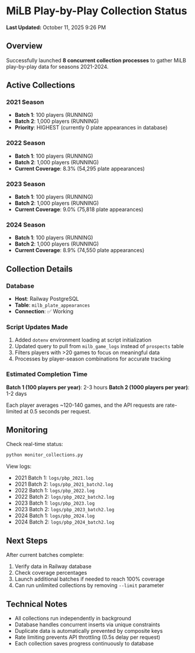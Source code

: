 # MiLB Play-by-Play Collection Status

**Last Updated:** October 11, 2025 9:26 PM

## Overview

Successfully launched **8 concurrent collection processes** to gather MiLB play-by-play data for seasons 2021-2024.

## Active Collections

### 2021 Season
- **Batch 1**: 100 players (RUNNING)
- **Batch 2**: 1,000 players (RUNNING)
- **Priority**: HIGHEST (currently 0 plate appearances in database)

### 2022 Season
- **Batch 1**: 100 players (RUNNING)
- **Batch 2**: 1,000 players (RUNNING)
- **Current Coverage**: 8.3% (54,295 plate appearances)

### 2023 Season
- **Batch 1**: 100 players (RUNNING)
- **Batch 2**: 1,000 players (RUNNING)
- **Current Coverage**: 9.0% (75,818 plate appearances)

### 2024 Season
- **Batch 1**: 100 players (RUNNING)
- **Batch 2**: 1,000 players (RUNNING)
- **Current Coverage**: 8.9% (74,550 plate appearances)

## Collection Details

### Database
- **Host**: Railway PostgreSQL
- **Table**: `milb_plate_appearances`
- **Connection**: ✅ Working

### Script Updates Made
1. Added `dotenv` environment loading at script initialization
2. Updated query to pull from `milb_game_logs` instead of `prospects` table
3. Filters players with >20 games to focus on meaningful data
4. Processes by player-season combinations for accurate tracking

### Estimated Completion Time

**Batch 1 (100 players per year)**: 2-3 hours
**Batch 2 (1000 players per year)**: 1-2 days

Each player averages ~120-140 games, and the API requests are rate-limited at 0.5 seconds per request.

## Monitoring

Check real-time status:
```bash
python monitor_collections.py
```

View logs:
- 2021 Batch 1: `logs/pbp_2021.log`
- 2021 Batch 2: `logs/pbp_2021_batch2.log`
- 2022 Batch 1: `logs/pbp_2022.log`
- 2022 Batch 2: `logs/pbp_2022_batch2.log`
- 2023 Batch 1: `logs/pbp_2023.log`
- 2023 Batch 2: `logs/pbp_2023_batch2.log`
- 2024 Batch 1: `logs/pbp_2024.log`
- 2024 Batch 2: `logs/pbp_2024_batch2.log`

## Next Steps

After current batches complete:
1. Verify data in Railway database
2. Check coverage percentages
3. Launch additional batches if needed to reach 100% coverage
4. Can run unlimited collections by removing `--limit` parameter

## Technical Notes

- All collections run independently in background
- Database handles concurrent inserts via unique constraints
- Duplicate data is automatically prevented by composite keys
- Rate limiting prevents API throttling (0.5s delay per request)
- Each collection saves progress continuously to database
